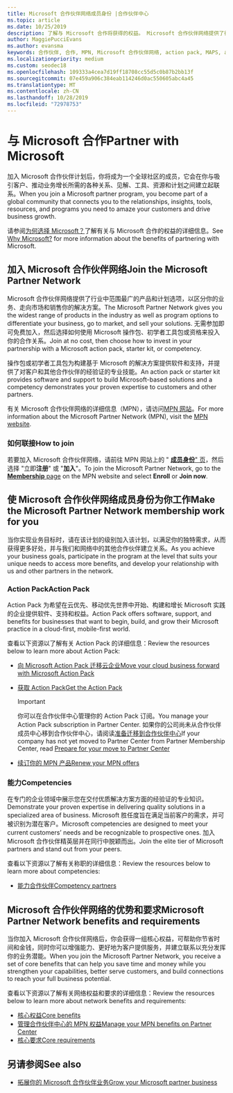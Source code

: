 ```yaml
---
title: Microsoft 合作伙伴网络成员身份 |合作伙伴中心
ms.topic: article
ms.date: 10/25/2019
description: 了解与 Microsoft 合作将获得的权益。 Microsoft 合作伙伴网络提供了行业中范围最广的产品和计划选项，以区分你的业务、走向市场和销售你的解决方案。
author: MaggiePucciEvans
ms.author: evansma
keywords: 合作伙伴, 合作, MPN, Microsoft 合作伙伴网络, action pack, MAPS, action pack 订阅, 权益, MPN 权益, 成员身份, 银牌, 金牌, 能力
ms.localizationpriority: medium
ms.custom: seodec18
ms.openlocfilehash: 109333a4cea7d19ff18708cc55d5c0b87b2bb13f
ms.sourcegitcommit: 07e459a906c384eab114246d0ac550605abc4a45
ms.translationtype: MT
ms.contentlocale: zh-CN
ms.lasthandoff: 10/28/2019
ms.locfileid: "72978753"
---
```

# <a name="partner-with-microsoft"></a><span data-ttu-id="77a8f-105">与 Microsoft 合作</span><span class="sxs-lookup"><span data-stu-id="77a8f-105">Partner with Microsoft</span></span>

<span data-ttu-id="77a8f-106">加入 Microsoft 合作伙伴计划后，你将成为一个全球社区的成员，它会在你与吸引客户、推动业务增长所需的各种关系、见解、工具、资源和计划之间建立起联系。</span><span class="sxs-lookup"><span data-stu-id="77a8f-106">When you join a Microsoft partner program, you become part of a global community that connects you to the relationships, insights, tools, resources, and programs you need to amaze your customers and drive business growth.</span></span>

<span data-ttu-id="77a8f-107">请参阅[为何选择 Microsoft？](https://partner.microsoft.com/business-opportunities/why-microsoft)了解有关与 Microsoft 合作的权益的详细信息。</span><span class="sxs-lookup"><span data-stu-id="77a8f-107">See [Why Microsoft?](https://partner.microsoft.com/business-opportunities/why-microsoft) for more information about the benefits of partnering with Microsoft.</span></span> 

## <a name="join-the-microsoft-partner-network"></a><span data-ttu-id="77a8f-108">加入 Microsoft 合作伙伴网络</span><span class="sxs-lookup"><span data-stu-id="77a8f-108">Join the Microsoft Partner Network</span></span>

<!-- 12/5/18 The content below was copied and pasted directly from the Membership page of the MPN site (https://partner.microsoft.com/membership)-->

<span data-ttu-id="77a8f-109">Microsoft 合作伙伴网络提供了行业中范围最广的产品和计划选项，以区分你的业务、走向市场和销售你的解决方案。</span><span class="sxs-lookup"><span data-stu-id="77a8f-109">The Microsoft Partner Network gives you the widest range of products in the industry as well as program options to differentiate your business, go to market, and sell your solutions.</span></span> <span data-ttu-id="77a8f-110">无需参加即可免费加入，然后选择如何使用 Microsoft 操作包、初学者工具包或资格来投入你的合作关系。</span><span class="sxs-lookup"><span data-stu-id="77a8f-110">Join at no cost, then choose how to invest in your partnership with a Microsoft action pack, starter kit, or competency.</span></span>

<span data-ttu-id="77a8f-111">操作包或初学者工具包为构建基于 Microsoft 的解决方案提供软件和支持，并提供了对客户和其他合作伙伴的经验证的专业技能。</span><span class="sxs-lookup"><span data-stu-id="77a8f-111">An action pack or starter kit provides software and support to build Microsoft-based solutions and a competency demonstrates your proven expertise to customers and other partners.</span></span>

<span data-ttu-id="77a8f-112">有关 Microsoft 合作伙伴网络的详细信息（MPN），请访问[MPN 网站](https://partner.microsoft.com/commercial)。</span><span class="sxs-lookup"><span data-stu-id="77a8f-112">For more information about the Microsoft Partner Network (MPN), visit the [MPN website](https://partner.microsoft.com/commercial).</span></span>

### <a name="how-to-join"></a><span data-ttu-id="77a8f-113">如何联接</span><span class="sxs-lookup"><span data-stu-id="77a8f-113">How to join</span></span>

<span data-ttu-id="77a8f-114">若要加入 Microsoft 合作伙伴网络，请前往 MPN 网站上的 " [**成员身份**" 页](https://partner.microsoft.com/membership)，然后选择 "立即**注册**" 或 "**加入**"。</span><span class="sxs-lookup"><span data-stu-id="77a8f-114">To join the Microsoft Partner Network, go to the [**Membership** page](https://partner.microsoft.com/membership) on the MPN website and select **Enroll** or **Join now**.</span></span>

## <a name="make-the-microsoft-partner-network-membership-work-for-you"></a><span data-ttu-id="77a8f-115">使 Microsoft 合作伙伴网络成员身份为你工作</span><span class="sxs-lookup"><span data-stu-id="77a8f-115">Make the Microsoft Partner Network membership work for you</span></span>

<!-- 10/25/2019 The content below content from the Membership pages of the MPN site (https://partner.microsoft.com/membership) and additional updated content.-->

<span data-ttu-id="77a8f-116">当你实现业务目标时，请在该计划的级别加入该计划，以满足你的独特需求，从而获得更多好处，并与我们和网络中的其他合作伙伴建立关系。</span><span class="sxs-lookup"><span data-stu-id="77a8f-116">As you achieve your business goals, participate in the program at the level that suits your unique needs to access more benefits, and develop your relationship with us and other partners in the network.</span></span>

### <a name="action-pack"></a><span data-ttu-id="77a8f-117">Action Pack</span><span class="sxs-lookup"><span data-stu-id="77a8f-117">Action Pack</span></span>

<span data-ttu-id="77a8f-118">Action Pack 为希望在云优先、移动优先世界中开始、构建和增长 Microsoft 实践的企业提供软件、支持和权益。</span><span class="sxs-lookup"><span data-stu-id="77a8f-118">Action Pack offers software, support, and benefits for businesses that want to begin, build, and grow their Microsoft practice in a cloud-first, mobile-first world.</span></span> 

<span data-ttu-id="77a8f-119">查看以下资源以了解有关 Action Pack 的详细信息：</span><span class="sxs-lookup"><span data-stu-id="77a8f-119">Review the resources below to learn more about Action Pack:</span></span>

- [<span data-ttu-id="77a8f-120">向 Microsoft Action Pack 迁移云企业</span><span class="sxs-lookup"><span data-stu-id="77a8f-120">Move your cloud business forward with Microsoft Action Pack</span></span>](https://partner.microsoft.com/membership/action-pack)

- [<span data-ttu-id="77a8f-121">获取 Action Pack</span><span class="sxs-lookup"><span data-stu-id="77a8f-121">Get the Action Pack</span></span>](mpn-get-action-pack.md)
  
    >[!IMPORTANT]
    ><span data-ttu-id="77a8f-122">你可以在合作伙伴中心管理你的 Action Pack 订阅。</span><span class="sxs-lookup"><span data-stu-id="77a8f-122">You manage your Action Pack subscription in Partner Center.</span></span> <span data-ttu-id="77a8f-123">如果你的公司尚未从合作伙伴成员中心移到合作伙伴中心，请阅读[准备迁移到合作伙伴中心](partner-center/prepare-pmc-pc-migration.md)</span><span class="sxs-lookup"><span data-stu-id="77a8f-123">If your company has not yet moved to Partner Center from Partner Membership Center, read [Prepare for your move to Partner Center](partner-center/prepare-pmc-pc-migration.md)</span></span>  

- [<span data-ttu-id="77a8f-124">续订你的 MPN 产品</span><span class="sxs-lookup"><span data-stu-id="77a8f-124">Renew your MPN offers</span></span>](renew-mpn-offers.md)

### <a name="competencies"></a><span data-ttu-id="77a8f-125">能力</span><span class="sxs-lookup"><span data-stu-id="77a8f-125">Competencies</span></span>

<span data-ttu-id="77a8f-126">在专门的企业领域中展示您在交付优质解决方案方面的经验证的专业知识。</span><span class="sxs-lookup"><span data-stu-id="77a8f-126">Demonstrate your proven expertise in delivering quality solutions in a specialized area of business.</span></span> <span data-ttu-id="77a8f-127">Microsoft 胜任度旨在满足当前客户的需求，并可被识别为潜在客户。</span><span class="sxs-lookup"><span data-stu-id="77a8f-127">Microsoft competencies are designed to meet your current customers’ needs and be recognizable to prospective ones.</span></span> <span data-ttu-id="77a8f-128">加入 Microsoft 合作伙伴精英层并在同行中脱颖而出。</span><span class="sxs-lookup"><span data-stu-id="77a8f-128">Join the elite tier of Microsoft partners and stand out from your peers.</span></span>

<span data-ttu-id="77a8f-129">查看以下资源以了解有关称职的详细信息：</span><span class="sxs-lookup"><span data-stu-id="77a8f-129">Review the resources below to learn more about competencies:</span></span>

- [<span data-ttu-id="77a8f-130">能力合作伙伴</span><span class="sxs-lookup"><span data-stu-id="77a8f-130">Competency partners</span></span>](https://partner.microsoft.com/membership/competencies)

## <a name="microsoft-partner-network-benefits-and-requirements"></a><span data-ttu-id="77a8f-131">Microsoft 合作伙伴网络的优势和要求</span><span class="sxs-lookup"><span data-stu-id="77a8f-131">Microsoft Partner Network benefits and requirements</span></span>

<span data-ttu-id="77a8f-132">当你加入 Microsoft 合作伙伴网络后，你会获得一组核心权益，可帮助你节省时间和金钱，同时你可以增强能力、更好地为客户提供服务，并建立联系以充分发挥你的业务潜能。</span><span class="sxs-lookup"><span data-stu-id="77a8f-132">When you join the Microsoft Partner Network, you receive a set of core benefits that can help you save time and money while you strengthen your capabilities, better serve customers, and build connections to reach your full business potential.</span></span>

<span data-ttu-id="77a8f-133">查看以下资源以了解有关网络权益和要求的详细信息：</span><span class="sxs-lookup"><span data-stu-id="77a8f-133">Review the resources below to learn more about network benefits and requirements:</span></span>

- [<span data-ttu-id="77a8f-134">核心权益</span><span class="sxs-lookup"><span data-stu-id="77a8f-134">Core benefits</span></span>](https://partner.microsoft.com/membership/core-benefits#simple-tab-content-1)
- [<span data-ttu-id="77a8f-135">管理合作伙伴中心的 MPN 权益</span><span class="sxs-lookup"><span data-stu-id="77a8f-135">Manage your MPN benefits on Partner Center</span></span>](manage-your-partner-network-benefits.md)
- [<span data-ttu-id="77a8f-136">核心要求</span><span class="sxs-lookup"><span data-stu-id="77a8f-136">Core requirements</span></span>](https://partner.microsoft.com/membership/core-benefits#simple-tab-content-2)

## <a name="see-also"></a><span data-ttu-id="77a8f-137">另请参阅</span><span class="sxs-lookup"><span data-stu-id="77a8f-137">See also</span></span>
- [<span data-ttu-id="77a8f-138">拓展你的 Microsoft 合作伙伴业务</span><span class="sxs-lookup"><span data-stu-id="77a8f-138">Grow your Microsoft partner business</span></span>](grow-your-business.md)
